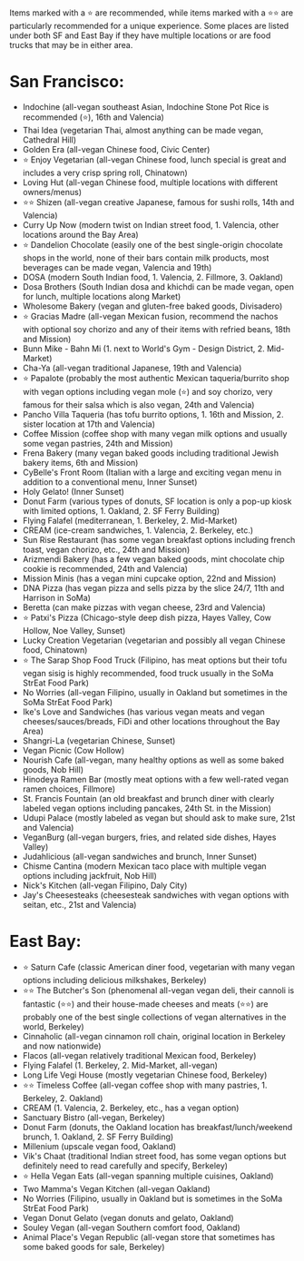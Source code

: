 Items marked with a :star: are recommended, while items marked with a :star::star: are particularly recommended for a unique experience. Some places are listed under both SF and East Bay if they have multiple locations or are food trucks that may be in either area.

# San Francisco:
* Indochine (all-vegan southeast Asian, Indochine Stone Pot Rice is recommended (:star:), 16th and Valencia)
* Thai Idea (vegetarian Thai, almost anything can be made vegan, Cathedral Hill)
* Golden Era (all-vegan Chinese food, Civic Center)
* :star: Enjoy Vegetarian (all-vegan Chinese food, lunch special is great and includes a very crisp spring roll, Chinatown)
* Loving Hut (all-vegan Chinese food, multiple locations with different owners/menus)
* :star::star: Shizen (all-vegan creative Japanese, famous for sushi rolls, 14th and Valencia)
* Curry Up Now (modern twist on Indian street food, 1. Valencia, other locations around the Bay Area)
* :star: Dandelion Chocolate (easily one of the best single-origin chocolate shops in the world, none of their bars contain milk products, most beverages can be made vegan, Valencia and 19th)
* DOSA (modern South Indian food, 1. Valencia, 2. Fillmore, 3. Oakland)
* Dosa Brothers (South Indian dosa and khichdi can be made vegan, open for lunch, multiple locations along Market)
* Wholesome Bakery (vegan and gluten-free baked goods, Divisadero)
* :star: Gracias Madre (all-vegan Mexican fusion, recommend the nachos with optional soy chorizo and any of their items with refried beans, 18th and Mission)
* Bunn Mike - Bahn Mi (1. next to World's Gym - Design District, 2. Mid-Market)
* Cha-Ya (all-vegan traditional Japanese, 19th and Valencia)
* :star: Papalote (probably the most authentic Mexican taqueria/burrito shop with vegan options including vegan mole (:star:) and soy chorizo, very famous for their salsa which is also vegan, 24th and Valencia)
* Pancho Villa Taqueria (has tofu burrito options, 1. 16th and Mission, 2. sister location at 17th and Valencia)
* Coffee Mission (coffee shop with many vegan milk options and usually some vegan pastries, 24th and Mission)
* Frena Bakery (many vegan baked goods including traditional Jewish bakery items, 6th and Mission)
* CyBelle's Front Room (Italian with a large and exciting vegan menu in addition to a conventional menu, Inner Sunset)
* Holy Gelato! (Inner Sunset)
* Donut Farm (various types of donuts, SF location is only a pop-up kiosk with limited options, 1. Oakland, 2. SF Ferry Building)
* Flying Falafel (mediterranean, 1. Berkeley, 2. Mid-Market)
* CREAM (ice-cream sandwiches, 1. Valencia, 2. Berkeley, etc.)
* Sun Rise Restaurant (has some vegan breakfast options including french toast, vegan chorizo, etc., 24th and Mission)
* Arizmendi Bakery (has a few vegan baked goods, mint chocolate chip cookie is recommended, 24th and Valencia)
* Mission Minis (has a vegan mini cupcake option, 22nd and Mission)
* DNA Pizza (has vegan pizza and sells pizza by the slice 24/7, 11th and Harrison in SoMa)
* Beretta (can make pizzas with vegan cheese, 23rd and Valencia)
* :star: Patxi's Pizza (Chicago-style deep dish pizza, Hayes Valley, Cow Hollow, Noe Valley, Sunset)
* Lucky Creation Vegetarian (vegetarian and possibly all vegan Chinese food, Chinatown)
* :star: The Sarap Shop Food Truck (Filipino, has meat options but their tofu vegan sisig is highly recommended, food truck usually in the SoMa StrEat Food Park)
* No Worries (all-vegan Filipino, usually in Oakland but sometimes in the SoMa StrEat Food Park)
* Ike's Love and Sandwiches (has various vegan meats and vegan cheeses/sauces/breads, FiDi and other locations throughout the Bay Area)
* Shangri-La (vegetarian Chinese, Sunset)
* Vegan Picnic (Cow Hollow)
* Nourish Cafe (all-vegan, many healthy options as well as some baked goods, Nob Hill)
* Hinodeya Ramen Bar (mostly meat options with a few well-rated vegan ramen choices, Fillmore)
* St. Francis Fountain (an old breakfast and brunch diner with clearly labeled vegan options including pancakes, 24th St. in the Mission)
* Udupi Palace (mostly labeled as vegan but should ask to make sure, 21st and Valencia)
* VeganBurg (all-vegan burgers, fries, and related side dishes, Hayes Valley)
* Judahlicious (all-vegan sandwiches and brunch, Inner Sunset)
* Chisme Cantina (modern Mexican taco place with multiple vegan options including jackfruit, Nob Hill)
* Nick's Kitchen (all-vegan Filipino, Daly City)
* Jay's Cheesesteaks (cheesesteak sandwiches with vegan options with seitan, etc., 21st and Valencia)

# East Bay:
* :star: Saturn Cafe (classic American diner food, vegetarian with many vegan options including delicious milkshakes, Berkeley)
* :star::star: The Butcher's Son (phenomenal all-vegan vegan deli, their cannoli is fantastic (:star::star:) and their house-made cheeses and meats (:star::star:) are probably one of the best single collections of vegan alternatives in the world, Berkeley)
* Cinnaholic (all-vegan cinnamon roll chain, original location in Berkeley and now nationwide)
* Flacos (all-vegan relatively traditional Mexican food, Berkeley)
* Flying Falafel (1. Berkeley, 2. Mid-Market, all-vegan)
* Long Life Vegi House (mostly vegetarian Chinese food, Berkeley)
* :star::star: Timeless Coffee (all-vegan coffee shop with many pastries, 1. Berkeley, 2. Oakland)
* CREAM (1. Valencia, 2. Berkeley, etc., has a vegan option)
* Sanctuary Bistro (all-vegan, Berkeley)
* Donut Farm (donuts, the Oakland location has breakfast/lunch/weekend brunch, 1. Oakland, 2. SF Ferry Building)
* Millenium (upscale vegan food, Oakland)
* Vik's Chaat (traditional Indian street food, has some vegan options but definitely need to read carefully and specify, Berkeley)
* :star: Hella Vegan Eats (all-vegan spanning multiple cuisines, Oakland)
* Two Mamma's Vegan Kitchen (all-vegan Oakland)
* No Worries (Filipino, usually in Oakland but is sometimes in the SoMa StrEat Food Park)
* Vegan Donut Gelato (vegan donuts and gelato, Oakland)
* Souley Vegan (all-vegan Southern comfort food, Oakland)
* Animal Place's Vegan Republic (all-vegan store that sometimes has some baked goods for sale, Berkeley)